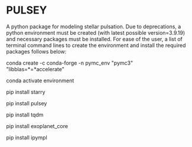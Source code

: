 # PULSEY

A python package for modeling stellar pulsation. Due to deprecations, a python environment must be created (with latest possible version=3.9.19) and necessary packages must be installed. For ease of the user, a list of terminal command lines to create the environment and install the required packages follows below:


conda create -c conda-forge -n pymc_env "pymc3" "libblas=*=*accelerate"

conda activate environment

pip install starry

pip install pulsey

pip install tqdm

pip install exoplanet_core

pip install ipympl
